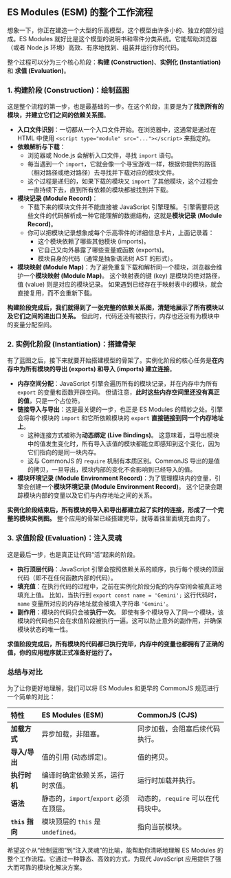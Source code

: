 ## ES Modules (ESM) 的整个工作流程

想象一下，你正在建造一个大型的乐高模型，这个模型由许多小的、独立的部分组成。ES Modules 就好比是这个模型的说明书和零件分类系统。它能帮助浏览器（或者 Node.js 环境）高效、有序地找到、组装并运行你的代码。

整个过程可以分为三个核心阶段：**构建 (Construction)**、**实例化 (Instantiation)** 和 **求值 (Evaluation)**。

### 1. 构建阶段 (Construction)：绘制蓝图

这是整个流程的第一步，也是最基础的一步。在这个阶段，主要是为了**找到所有的模块，并建立它们之间的依赖关系图**。

*   **入口文件识别**：一切都从一个入口文件开始。在浏览器中，这通常是通过在 HTML 中使用 `<script type="module" src="..."></script>` 来指定的。
*   **依赖解析与下载**：
    *   浏览器或 Node.js 会解析入口文件，寻找 `import` 语句。
    *   每当遇到一个 `import`，它就会像一个寻宝游戏一样，根据你提供的路径（相对路径或绝对路径）去寻找并下载对应的模块文件。
    *   这个过程是递归的，如果下载的模块又 `import` 了其他模块，这个过程会一直持续下去，直到所有依赖的模块都被找到并下载。
*   **模块记录 (Module Record)**：
    *   下载下来的模块文件并不能直接被 JavaScript 引擎理解。 引擎需要将这些文件的代码解析成一种它能理解的数据结构，这就是**模块记录 (Module Record)**。
    *   你可以把模块记录想象成每个乐高零件的详细信息卡片，上面记录着：
        *   这个模块依赖了哪些其他模块 (imports)。
        *   它自己又向外暴露了哪些变量或函数 (exports)。
        *   模块自身的代码（通常是抽象语法树 AST 的形式）。
*   **模块映射 (Module Map)**：为了避免重复下载和解析同一个模块，浏览器会维护一个**模块映射 (Module Map)**。 这个映射表的键 (key) 是模块的绝对路径，值 (value) 则是对应的模块记录。 如果遇到已经存在于映射表中的模块，就会直接复用，而不会重新下载。

**构建阶段完成后，我们就得到了一张完整的依赖关系图，清楚地展示了所有模块以及它们之间的进出口关系。** 但此时，代码还没有被执行，内存也还没有为模块中的变量分配空间。

### 2. 实例化阶段 (Instantiation)：搭建骨架

有了蓝图之后，接下来就要开始搭建模型的骨架了。实例化阶段的核心任务是**在内存中为所有模块的导出 (exports) 和导入 (imports) 建立连接**。

*   **内存空间分配**：JavaScript 引擎会遍历所有的模块记录，并在内存中为所有 `export` 的变量和函数开辟空间。 但请注意，**此时这些内存空间里还没有真正的值**，只是一个占位符。
*   **链接导入与导出**：这是最关键的一步，也正是 ES Modules 的精妙之处。引擎会将每个模块的 `import` 和它所依赖模块的 `export` **直接链接到同一个内存地址上**。
    *   这种连接方式被称为**动态绑定 (Live Bindings)**。 这意味着，当导出模块中的值发生变化时，所有导入该值的模块都能立即感知到这个变化，因为它们指向的是同一块内存。
    *   这与 CommonJS 的 `require` 机制有本质区别。CommonJS 导出的是值的拷贝，一旦导出，模块内部的变化不会影响到已经导入的值。
*   **模块环境记录 (Module Environment Record)**：为了管理模块内的变量，引擎会创建一个**模块环境记录 (Module Environment Record)**。 这个记录会跟踪模块内部的变量以及它们与内存地址之间的关系。

**实例化阶段结束后，所有模块的导入和导出都建立起了实时的连接，形成了一个完整的模块实例图。** 整个应用的骨架已经搭建完毕，就等着往里面填充血肉了。

### 3. 求值阶段 (Evaluation)：注入灵魂

这是最后一步，也是真正让代码“活”起来的阶段。

*   **执行顶层代码**：JavaScript 引擎会按照依赖关系的顺序，执行每个模块的顶层代码（即不在任何函数内部的代码）。
*   **填充值**：在执行代码的过程中，之前在实例化阶段分配的内存空间会被真正地填充上值。 比如，当执行到 `export const name = 'Gemini';` 这行代码时，`name` 变量所对应的内存地址就会被填入字符串 `'Gemini'`。
*   **副作用**：模块的代码只会被**执行一次**。 即使有多个模块导入了同一个模块，该模块的代码也只会在求值阶段被执行一遍。这可以防止意外的副作用，并确保模块状态的唯一性。

**求值阶段完成后，所有模块的代码都已执行完毕，内存中的变量也都拥有了正确的值，你的应用程序就正式准备好运行了。**

### 总结与对比

为了让你更好地理解，我们可以将 ES Modules 和更早的 CommonJS 规范进行一个简单的对比：

| 特性 | ES Modules (ESM) | CommonJS (CJS) |
| :--- | :--- | :--- |
| **加载方式** | 异步加载，非阻塞。 | 同步加载，会阻塞后续代码执行。 |
| **导入/导出** | 值的引用 (动态绑定)。 | 值的拷贝。 |
| **执行时机** | 编译时确定依赖关系，运行时求值。 | 运行时加载并执行。 |
| **语法** | 静态的，`import`/`export` 必须在顶层。 | 动态的，`require` 可以在代码块中。 |
| **`this` 指向** | 模块顶层的 `this` 是 `undefined`。 | 指向当前模块。 |

希望这个从“绘制蓝图”到“注入灵魂”的比喻，能帮助你清晰地理解 ES Modules 的整个工作流程。它通过一种静态、高效的方式，为现代 JavaScript 应用提供了强大而可靠的模块化解决方案。